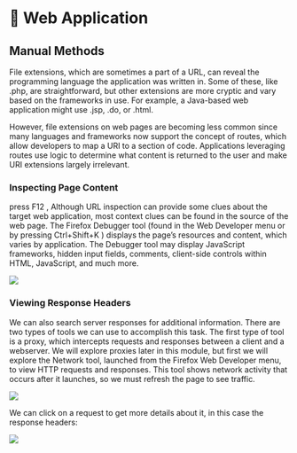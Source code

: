 # 🔴 Web Application

## Manual Methods

File extensions, which are sometimes a part of a URL, can reveal the programming language the application was written in. Some of these, like .php, are straightforward, but other extensions are more cryptic and vary based on the frameworks in use. For example, a Java-based web application might use .jsp, .do, or .html.

However, file extensions on web pages are becoming less common since many languages and frameworks now support the concept of routes, which allow developers to map a URI to a section of code. Applications leveraging routes use logic to determine what content is returned to the user and make URI extensions largely irrelevant.

### Inspecting Page Content

press F12 , Although URL inspection can provide some clues about the target web application, most context clues can be found in the source of the web page. The Firefox Debugger tool (found in the Web Developer menu or by pressing Ctrl+Shift+K ) displays the page’s resources and content, which varies by application. The Debugger tool may display JavaScript frameworks, hidden input fields, comments, client-side controls within HTML, JavaScript, and much more.

![](../../../.gitbook/assets/inspect.png)

### Viewing Response Headers

We can also search server responses for additional information. There are two types of tools we can use to accomplish this task. The first type of tool is a proxy, which intercepts requests and responses between a client and a webserver. We will explore proxies later in this module, but first we will explore the Network tool, launched from the Firefox Web Developer menu, to view HTTP requests and responses. This tool shows network activity that occurs after it launches, so we must refresh the page to see traffic.

![](../../../.gitbook/assets/headers.png)

We can click on a request to get more details about it, in this case the response headers:

![](../../../.gitbook/assets/headers2.png)
